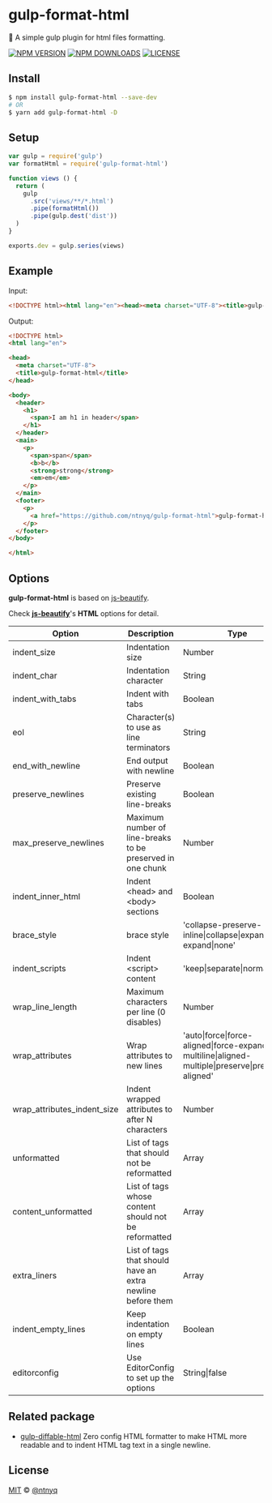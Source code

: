 # gulp-format-html

:beer: A simple gulp plugin for html files formatting.

[![NPM VERSION](https://img.shields.io/npm/v/gulp-format-html.svg)](https://www.npmjs.com/package/gulp-format-html)
[![NPM DOWNLOADS](https://img.shields.io/npm/dm/gulp-format-html.svg)](https://www.npmjs.com/package/gulp-format-html)
[![LICENSE](https://img.shields.io/github/license/ntnyq/gulp-format-html.svg)](https://github.com/ntnyq/gulp-format-html/blob/master/LICENSE)

## Install

``` bash
$ npm install gulp-format-html --save-dev
# OR
$ yarn add gulp-format-html -D
```

## Setup

``` js
var gulp = require('gulp')
var formatHtml = require('gulp-format-html')

function views () {
  return (
    gulp
      .src('views/**/*.html')
      .pipe(formatHtml())
      .pipe(gulp.dest('dist'))
  )
}

exports.dev = gulp.series(views)
```

## Example

Input:

``` html
<!DOCTYPE html><html lang="en"><head><meta charset="UTF-8"><title>gulp-format-html</title></head><body><header><h1><span>I am h1 in header</span></h1></header><main><p><span>span</span><b>b</b><strong>strong</strong><em>em</em></p></main><footer><p><a href="https://github.com/ntnyq/gulp-format-html">gulp-format-html</a></p></footer></body></html>
```

Output:

``` html
<!DOCTYPE html>
<html lang="en">

<head>
  <meta charset="UTF-8">
  <title>gulp-format-html</title>
</head>

<body>
  <header>
    <h1>
      <span>I am h1 in header</span>
    </h1>
  </header>
  <main>
    <p>
      <span>span</span>
      <b>b</b>
      <strong>strong</strong>
      <em>em</em>
    </p>
  </main>
  <footer>
    <p>
      <a href="https://github.com/ntnyq/gulp-format-html">gulp-format-html</a>
    </p>
  </footer>
</body>

</html>
```

## Options

__gulp-format-html__ is based on [js-beautify](https://github.com/beautify-web/js-beautify).

Check __[js-beautify](https://github.com/beautify-web/js-beautify)__'s __HTML__ options for detail.

| Option | Description | Type | Default |
| ---- | ---- | ---- | ---- |
| indent_size | Indentation size | Number | 2 |
| indent_char | Indentation character | String | ' ' |
| indent_with_tabs | Indent with tabs | Boolean | false |
| eol | Character(s) to use as line terminators | String | '\\n' |
| end_with_newline | End output with newline | Boolean | false |
| preserve_newlines | Preserve existing line-breaks | Boolean | true |
| max_preserve_newlines | Maximum number of line-breaks to be preserved in one chunk | Number | 10 |
| indent_inner_html | Indent \<head\> and \<body\> sections | Boolean | false |
| brace_style | brace style | 'collapse-preserve-inline\|collapse\|expand\|end-expand\|none' | collapse |
| indent_scripts | Indent \<script\> content | 'keep\|separate\|normal' | 'normal' |
| wrap_line_length | Maximum characters per line (0 disables) | Number | 250 |
| wrap_attributes | Wrap attributes to new lines | 'auto\|force\|force-aligned\|force-expand-multiline\|aligned-multiple\|preserve\|preserve-aligned' | auto |
| wrap_attributes_indent_size | Indent wrapped attributes to after N characters | Number | indent_size | inline | List of tags to be considered inline tags | Array | [] |
| unformatted | List of tags that should not be reformatted | Array | inline |
| content_unformatted | List of tags whose content should not be reformatted | Array | ['pre', 'script', 'textarea'] |
| extra_liners | List of tags that should have an extra newline before them | Array | [head,body,/html] |
| indent_empty_lines | Keep indentation on empty lines | Boolean  | false |
| editorconfig |  Use EditorConfig to set up the options | String\|false | false |

## Related package

- [gulp-diffable-html](https://github.com/ntnyq/gulp-diffable-html) Zero config HTML formatter to make HTML more readable and to indent HTML tag text in a single newline.

## License

[MIT](./LICENSE) &copy; [@ntnyq](https://github.com/ntnyq)
